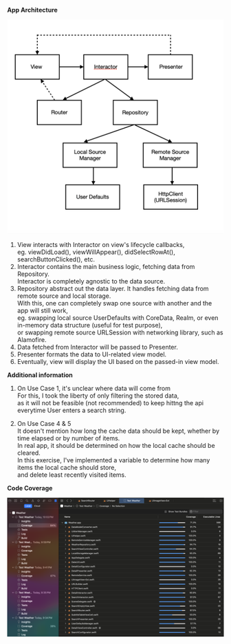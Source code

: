**App Architecture**

![Alt text](documentation/app_architecture.png?raw=true "App Architecture")

1. View interacts with Interactor on view's lifecycle callbacks,<br />
   eg. viewDidLoad(), viewWillAppear(), didSelectRowAt(), searchButtonClicked(), etc.
2. Interactor contains the main business logic, fetching data from Repository.<br /> 
   Interactor is completely agnostic to the data source.
3. Repository abstract out the data layer. It handles fetching data from remote source and local storage.<br />
   With this, one can completely swap one source with another and the app will still work,<br />
   eg. swapping local source UserDefaults with CoreData, Realm, or even in-memory data structure (useful for test purpose),<br />
   or swapping remote source URLSession with networking library, such as Alamofire.
4. Data fetched from Interactor will be passed to Presenter.
5. Presenter formats the data to UI-related view model.
6. Eventually, view will display the UI based on the passed-in view model.


**Additional information**

1. On Use Case 1, it's unclear where data will come from<br />
   For this, I took the liberty of only filtering the stored data,<br />
   as it will not be feasible (not recommended) to keep hittng the api everytime User enters a search string.
   
2. On Use Case 4 & 5<br />
   It doesn't mention how long the cache data should be kept, whether by time elapsed or by number of items.<br />
   In real app, it should be determined on how the local cache should be cleared.<br />
   In this exercise, I've implemented a variable to determine how many items the local cache should store,<br />
   and delete least recently visited items.


**Code Coverage**

![Alt text](documentation/code_coverage.png?raw=true "Code Coverage")
